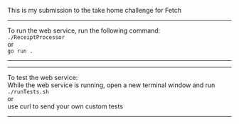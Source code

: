 This is my submission to the take home challenge for Fetch

---

To run the web service, run the following command:  
`./ReceiptProcessor`  
or  
`go run .`

---

---

To test the web service:  
While the web service is running, open a new terminal window and run  
`./runTests.sh`  
or  
use curl to send your own custom tests

---
